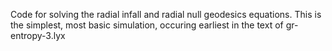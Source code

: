 
Code for solving the radial infall and radial null geodesics equations.
This is the simplest, most basic simulation, occuring earliest in the
text of gr-entropy-3.lyx
